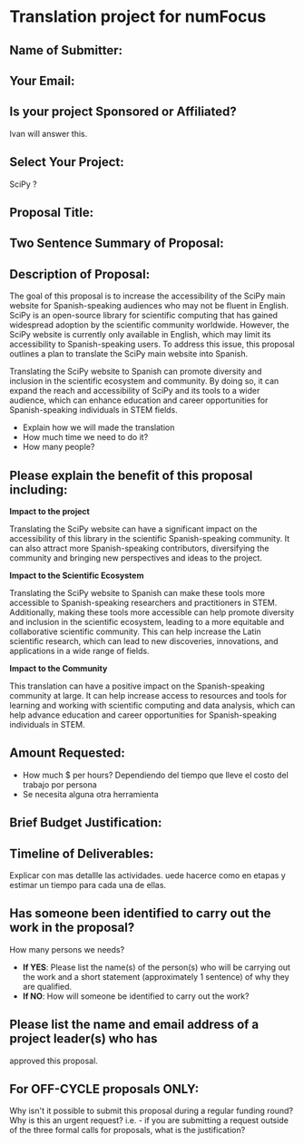 # Translation project for numFocus

<!-- This document is intended to provide you with a copy of the questions that are -->
<!-- asked in the Small Development Grant Proposal Submission form, so that you can -->
<!-- prepare, share, and edit your answers prior to submission. -->
<!---->
<!-- Please note: All proposals for the SDG program must be submitted through the -->
<!-- form to be considered for funding. -->

## Name of Submitter:

## Your Email:

## Is your project Sponsored or Affiliated?

Ivan will answer this.

## Select Your Project:

SciPy ?

## Proposal Title:

## Two Sentence Summary of Proposal:

## Description of Proposal:

<!-- No more than 750 words (4,500 characters max) -->

The goal of this proposal is to increase the accessibility of the SciPy main
website for Spanish-speaking audiences who may not be fluent in English.
SciPy is an open-source library for scientific computing that has gained
widespread adoption by the scientific community worldwide.
However, the SciPy website is currently only available in English, which may
limit its accessibility to Spanish-speaking users.
To address this issue, this proposal outlines a plan to translate the SciPy
main website into Spanish.

Translating the SciPy website to Spanish can promote diversity and inclusion in
the scientific ecosystem and community. By doing so, it can expand the reach
and accessibility of SciPy and its tools to a wider audience, which can enhance
education and career opportunities for Spanish-speaking individuals in STEM
fields.

- Explain how we will made the translation
- How much time we need to do it?
- How many people?

## Please explain the benefit of this proposal including:

<!-- -Impact to the project -->
<!-- -Impact to the scientific ecosystem -->
<!-- -Impact to the community -->
<!-- No more than 400 words (2,500 characters max) -->

**Impact to the project**

Translating the SciPy website can have a significant impact on the accessibility
of this library in the scientific Spanish-speaking community.
It can also attract more Spanish-speaking contributors, diversifying the
community and bringing new perspectives and ideas to the project.

**Impact to the Scientific Ecosystem**

Translating the SciPy website to Spanish can make these tools more accessible to
Spanish-speaking researchers and practitioners in STEM.
Additionally, making these tools more accessible can
help promote diversity and inclusion in the scientific ecosystem, leading to a
more equitable and collaborative scientific community.
This can help increase the Latin scientific research, which can lead to new
discoveries, innovations, and applications in a wide range of fields.

**Impact to the Community**

<!-- What community? General community or Scipy community? -->

This translation can have a positive impact on the Spanish-speaking community
at large.
It can help increase access to resources and tools for learning and working
with scientific computing and data analysis, which can help advance education
and career opportunities for Spanish-speaking individuals in STEM.

## Amount Requested:

- How much $ per hours?
  Dependiendo del tiempo que lleve el costo del trabajo por persona
- Se necesita alguna otra herramienta

## Brief Budget Justification:

<!-- (Please include hours and/or pay rates) -->
<!-- How will the money be spent? -->

## Timeline of Deliverables:

<!-- Please include specific timelines showing when you will achieve the proposed work. -->

Explicar con mas detallle las actividades.
uede hacerce como en etapas y estimar un tiempo para cada una de ellas.

## Has someone been identified to carry out the work in the proposal?

How many persons we needs?

- **If YES**: Please list the name(s) of the person(s) who will be carrying out
  the work and a short statement (approximately 1 sentence) of why they are
  qualified.
- **If NO**: How will someone be identified to carry out the work?

## Please list the name and email address of a project leader(s) who has

approved this proposal.

## For OFF-CYCLE proposals ONLY:

Why isn't it possible to submit this proposal during a regular funding round?
Why is this an urgent request? i.e. - if you are submitting a request outside
of the three formal calls for proposals, what is the justification?
